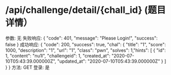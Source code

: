 # /api/challenge/detail/{chall_id} (题目详情）

参数: 无
失败响应: {
"code": 401,
"message": "Please Login!",
"success": false
}
成功响应: {
"code": 200,
"success": true,
"chal": {
"title": "1",
"score": 1000,
"description": "1",
"url": "1",
"class": "pwn",
"solves": 1,"hints": [
{
"id": 1,
"content": "nu1l",
"challengeid": 1,
"created_at": "2020-07-10T05:43:39.000000Z",
"updated_at": "2020-07-10T05:43:39.000000Z"
}
]
}
}
方法: GET
登录: 是